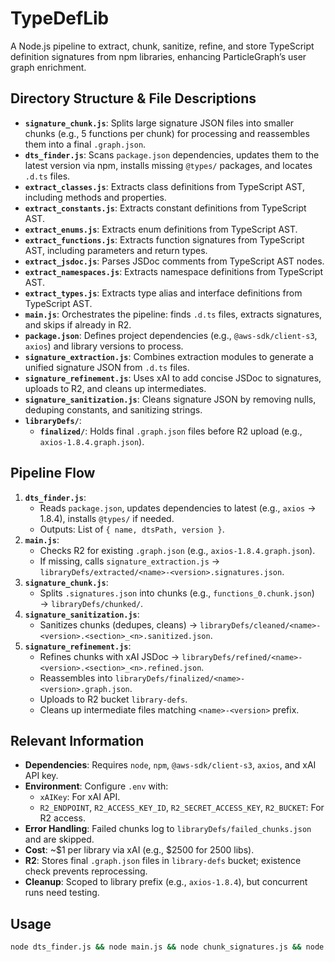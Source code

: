 # TypeDefLib

A Node.js pipeline to extract, chunk, sanitize, refine, and store TypeScript definition signatures from npm libraries, enhancing ParticleGraph’s user graph enrichment.

## Directory Structure & File Descriptions

- **`signature_chunk.js`**: Splits large signature JSON files into smaller chunks (e.g., 5 functions per chunk) for processing and reassembles them into a final `.graph.json`.
- **`dts_finder.js`**: Scans `package.json` dependencies, updates them to the latest version via npm, installs missing `@types/` packages, and locates `.d.ts` files.
- **`extract_classes.js`**: Extracts class definitions from TypeScript AST, including methods and properties.
- **`extract_constants.js`**: Extracts constant definitions from TypeScript AST.
- **`extract_enums.js`**: Extracts enum definitions from TypeScript AST.
- **`extract_functions.js`**: Extracts function signatures from TypeScript AST, including parameters and return types.
- **`extract_jsdoc.js`**: Parses JSDoc comments from TypeScript AST nodes.
- **`extract_namespaces.js`**: Extracts namespace definitions from TypeScript AST.
- **`extract_types.js`**: Extracts type alias and interface definitions from TypeScript AST.
- **`main.js`**: Orchestrates the pipeline: finds `.d.ts` files, extracts signatures, and skips if already in R2.
- **`package.json`**: Defines project dependencies (e.g., `@aws-sdk/client-s3`, `axios`) and library versions to process.
- **`signature_extraction.js`**: Combines extraction modules to generate a unified signature JSON from `.d.ts` files.
- **`signature_refinement.js`**: Uses xAI to add concise JSDoc to signatures, uploads to R2, and cleans up intermediates.
- **`signature_sanitization.js`**: Cleans signature JSON by removing nulls, deduping constants, and sanitizing strings.
- **`libraryDefs/`**:
  - **`finalized/`**: Holds final `.graph.json` files before R2 upload (e.g., `axios-1.8.4.graph.json`).

## Pipeline Flow

1. **`dts_finder.js`**:
   - Reads `package.json`, updates dependencies to latest (e.g., `axios` → 1.8.4), installs `@types/` if needed.
   - Outputs: List of `{ name, dtsPath, version }`.
2. **`main.js`**:
   - Checks R2 for existing `.graph.json` (e.g., `axios-1.8.4.graph.json`).
   - If missing, calls `signature_extraction.js` → `libraryDefs/extracted/<name>-<version>.signatures.json`.
3. **`signature_chunk.js`**:
   - Splits `.signatures.json` into chunks (e.g., `functions_0.chunk.json`) → `libraryDefs/chunked/`.
4. **`signature_sanitization.js`**:
   - Sanitizes chunks (dedupes, cleans) → `libraryDefs/cleaned/<name>-<version>.<section>_<n>.sanitized.json`.
5. **`signature_refinement.js`**:
   - Refines chunks with xAI JSDoc → `libraryDefs/refined/<name>-<version>.<section>_<n>.refined.json`.
   - Reassembles into `libraryDefs/finalized/<name>-<version>.graph.json`.
   - Uploads to R2 bucket `library-defs`.
   - Cleans up intermediate files matching `<name>-<version>` prefix.

## Relevant Information

- **Dependencies**: Requires `node`, `npm`, `@aws-sdk/client-s3`, `axios`, and xAI API key.
- **Environment**: Configure `.env` with:
  - `xAIKey`: For xAI API.
  - `R2_ENDPOINT`, `R2_ACCESS_KEY_ID`, `R2_SECRET_ACCESS_KEY`, `R2_BUCKET`: For R2 access.
- **Error Handling**: Failed chunks log to `libraryDefs/failed_chunks.json` and are skipped.
- **Cost**: ~$1 per library via xAI (e.g., $2500 for 2500 libs).
- **R2**: Stores final `.graph.json` files in `library-defs` bucket; existence check prevents reprocessing.
- **Cleanup**: Scoped to library prefix (e.g., `axios-1.8.4`), but concurrent runs need testing.

## Usage
```bash
node dts_finder.js && node main.js && node chunk_signatures.js && node signature_sanitization.js && node signature_refinement.js